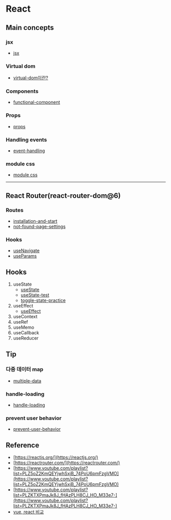 # React

## Main concepts
### jsx 
- [jsx](react/jsx/jsx.md)

### Virtual dom
- [virtual-dom이란?](react/virtual-dom/virtual-dom.md)

### Components 
- [functional-component](react/functional-component/functional-component.md)

### Props
- [props](react/props/props.md)

### Handling events
- [event-handling](react/event-handling/event-handling.md)

### module css
- [module css](react/module-css/module-css.md)

---

## React Router(react-router-dom@6)

### Routes
- [installation-and-start](react/route/route.md)
- [not-found-page-settings](react/route/not-found-page.md)

### Hooks
- [useNavigate](react/useNavigate/usenavigate.md)
- [useParams](react/useParams/useparams.md)


## Hooks
1. useState
   - [useState](react/usestate/usestate.md)
   - [useState-test](react/usestate/usestate-test.md)
   - [toggle-state-practice](react/usestate/toggle-state-practice.md)
2. useEffect
   - [useEffect](react/useEffect/useeffect.md)
3. useContext
4. useRef
5. useMemo
6. useCallback
7. useReducer


## Tip
### 다중 데이터 map
- [multiple-data](react/multiple-data/multiple-data.md)

### handle-loading
- [handle-loading](react/handling-loading/handle-loading.md)

### prevent user behavior
- [prevent-user-behavior](react/prevent-user-behavior/Preventing-user-behavior-during-loading.md)



## Reference
- [https://reactjs.org/](https://reactjs.org/)
- [https://reactrouter.com/](https://reactrouter.com/)
- [https://www.youtube.com/playlist?list=PLZ5oZ2KmQEYjwhSxjB_74PoU6pmFzgVMO](https://www.youtube.com/playlist?list=PLZ5oZ2KmQEYjwhSxjB_74PoU6pmFzgVMO)
- [https://www.youtube.com/playlist?list=PLZKTXPmaJk8J_fHAzPLH8CJ_HO_M33e7-](https://www.youtube.com/playlist?list=PLZKTXPmaJk8J_fHAzPLH8CJ_HO_M33e7-)
- [vue, react 비교](https://ryuhojin.tistory.com/16)

